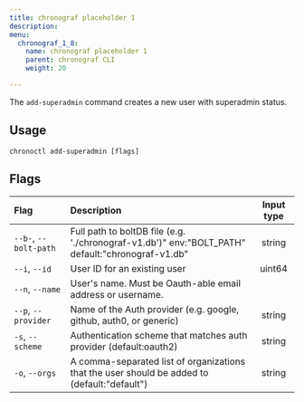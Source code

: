 ```yaml
---
title: chronograf placeholder 1
description:
menu:
  chronograf_1_8:
    name: chronograf placeholder 1
    parent: chronograf CLI
    weight: 20

---
```


The `add-superadmin` command creates a new user with superadmin status.

## Usage
```
chronoctl add-superadmin [flags]
```

## Flags
| Flag                       | Description                                                                                           | Input type |
| :---------------------     | :---------------------------------------------------------------------------------------------------- | :--------: |
| `--b-`, `--bolt-path`      | Full path to boltDB file (e.g. './chronograf-v1.db')" env:"BOLT_PATH" default:"chronograf-v1.db"                      | string     |
| `--i`, `--id`              | User ID for an existing user                                     | uint64     |
| `--n`, `--name`             | User's name. Must be Oauth-able email address or username.                |            |
| `--p`, `--provider`            | Name of the Auth provider (e.g. google, github, auth0, or generic)                                      | string     |
| `-s`, `--scheme`      | Authentication scheme that matches auth provider (default:oauth2)                                                  | string     |
| `-o`, `--orgs`              | A comma-separated list of organizations that the user should be added to (default:"default")                                      | string     |
